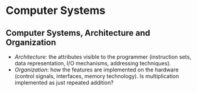 # Computer Systems

## Computer Systems, Architecture and Organization
- _Architecture_: the attributes visible to the programmer (instruction sets, data representation, I/O mechanisms, addressing techniques).
- _Organization_: how the features are implemented on the hardware (control signals, interfaces, memory technology). Is multiplication implemented as just repeated addition?
